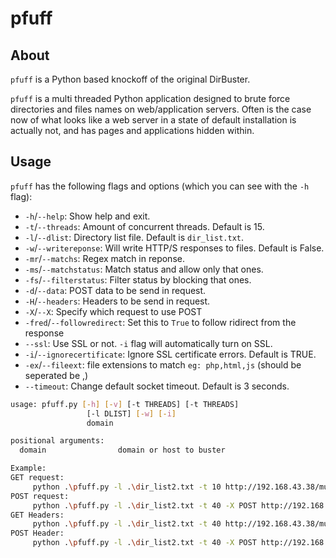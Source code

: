 # pfuff

## About
`pfuff` is a Python based knockoff of the original DirBuster.

`pfuff` is a multi threaded Python application designed to brute force directories
 and files names on web/application servers. Often is the case now of what looks
 like a web server in a state of default installation is actually not,
 and has pages and applications hidden within.



## Usage

`pfuff` has the following flags and options (which you can see with the `-h`
flag):

* `-h`/`--help`: Show help and exit.
* `-t`/`--threads`: Amount of concurrent threads. Default is 15.
* `-l`/`--dlist`: Directory list file. Default is `dir_list.txt`.
* `-w`/`--writereponse`: Will write HTTP/S responses to files. Default is False.
* `-mr`/`--matchs`: Regex match in reponse.
* `-ms`/`--matchstatus`: Match status and allow only that ones.
* `-fs`/`--filterstatus`: Filter status by blocking that ones.
* `-d`/`--data`: POST data to be send in request.
* `-H`/`--headers`: Headers to be send in request.
* `-X`/`--X`: Specify which request to use POST
* `-fred`/`--followredirect`: Set this to `True` to follow ridirect from the response
* `--ssl`: Use SSL or not. `-i` flag will automatically turn on SSL.
* `-i`/`--ignorecertificate`: Ignore SSL certificate errors. Default is TRUE.
* `-ex`/`--fileext`: file extensions to match `eg: php,html,js` (should be seperated be ,)
* `--timeout`: Change default socket timeout. Default is 3 seconds.

```bash
usage: pfuff.py [-h] [-v] [-t THREADS] [-t THREADS]
                 [-l DLIST] [-w] [-i] 
                 domain

positional arguments:
  domain                domain or host to buster
```
```bash
Example:
GET request:
     python .\pfuff.py -l .\dir_list2.txt -t 10 http://192.168.43.38/mutillidae/index.php?page=fuzz -mr "logged"        
POST request:
     python .\pfuff.py -l .\dir_list2.txt -t 40 -X POST http://192.168.43.38/mutillidae/index.php?page=login.php -d "{'username':'sdsd','password':'fuzz','login-php-submit-button':'Login'}" -mr "logged"
GET Headers:
     python .\pfuff.py -l .\dir_list2.txt -t 40 http://192.168.43.38/mutillidae/index.php?page=login.php -H "{'username':'sdsd','password':'fuzz','login-php-submit-button':'Login'}" -ms 200 -fs 401 -mr "Logged"
POST Header:
     python .\pfuff.py -l .\dir_list2.txt -t 40 -X POST http://192.168.43.38/mutillidae/index.php?page=login.php -H "{'username':'sdsd','password':'fuzz','login-php-submit-button':'Login'}" -ms 200 -fs 401 -mr "Logged"
```
